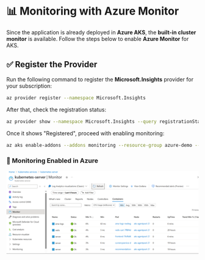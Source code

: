 # 📊 Monitoring with Azure Monitor

Since the application is already deployed in **Azure AKS**, the **built-in cluster monitor** is available. Follow the steps below to enable **Azure Monitor** for AKS.

## ✅ Register the Provider

Run the following command to register the **Microsoft.Insights** provider for your subscription:

```sh
az provider register --namespace Microsoft.Insights
```

After that, check the registration status:

```bash
az provider show --namespace Microsoft.Insights --query registrationState
```

Once it shows "Registered", proceed with enabling monitoring:

```bash
az aks enable-addons --addons monitoring --resource-group azure-demo --name kubernetes-server
```


### 📌 Monitoring Enabled in Azure

![Jenkins Pipeline](assets/ss_22.png)